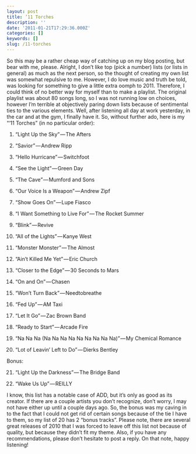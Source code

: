 ```yaml
---
layout: post
title: ’11 Torches
description: ''
date: '2011-01-21T17:29:36.000Z'
categories: []
keywords: []
slug: /11-torches
---
```


So this may be a rather cheap way of catching up on my blog posting, but bear with me, please. Alright, I don’t like top (pick a number) lists (or lists in general) as much as the next person, so the thought of creating my own list was somewhat repulsive to me. However, I do love music and truth be told, was looking for something to give a little extra oomph to 2011. Therefore, I could think of no better way for myself than to make a playlist. The original playlist was about 80 songs long, so I was not running low on choices, however I’m terrible at objectively paring down lists because of sentimental ties to the various elements. Well, after listening all day at work yesterday, in the car and at the gym, I finally have it. So, without further ado, here is my “‘11 Torches” (in no particular order):

1) “Light Up the Sky” — The Afters

2) “Savior” — Andrew Ripp

3) “Hello Hurricane” — Switchfoot

4) “See the Light” — Green Day

5) “The Cave” — Mumford and Sons

6) “Our Voice Is a Weapon” — Andrew Zipf

7) “Show Goes On” — Lupe Fiasco

8) “I Want Something to Live For” — The Rocket Summer

9) “Blink” — Revive

10) “All of the Lights” — Kanye West

11) “Monster Monster” — The Almost

12) “Ain’t Killed Me Yet” — Eric Church

13) “Closer to the Edge” — 30 Seconds to Mars

14) “On and On” — Chasen

15) “Won’t Turn Back” — Needtobreathe

16) “Fed Up” — AM Taxi

17) “Let It Go” — Zac Brown Band

18) “Ready to Start” — Arcade Fire

19) “Na Na Na (Na Na Na Na Na Na Na Na Na)” — My Chemical Romance

20) “Lot of Leavin’ Left to Do” — Dierks Bentley

Bonus:

21) “Light Up the Darkness” — The Bridge Band

22) “Wake Us Up” — REILLY

I know, this list has a notable case of ADD, but it’s only as good as its creator. If there are a couple artists you don’t recognize, don’t worry, I may not have either up until a couple days ago. So, the bonus was my caving in to the fact that I could not get rid of certain songs because of the tie I have to them, so my list of 20 has 2 “bonus tracks”. Please note, there are several great releases of 2010 that I was forced to leave off this list not because of quality, but because they didn’t fit my theme. Also, if you have any recommendations, please don’t hesitate to post a reply. On that note, happy listening!